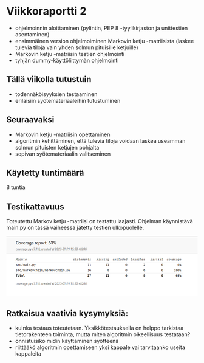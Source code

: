 # Viikkoraportti 2

- ohjelmoinnin aloittaminen (pylintin, PEP 8 -tyylikirjaston ja unittestien asentaminen)
- ensimmäinen version ohjelmoiminen Markovin ketju -matriisista (laskee tulevia tiloja vain yhden solmun pituisille ketjuille)
- Markovin ketju -matriisin testien ohjelmointi
- tyhjän dummy-käyttöliittymän ohjelmointi

## Tällä viikolla tutustuin 

- todennäköisyyksien testaaminen
- erilaisiin syötemateriaaleihin tutustuminen

## Seuraavaksi

- Markovin ketju -matriisin opettaminen
- algoritmin kehittäminen, että tulevia tiloja voidaan laskea useamman solmun pituisten ketjujen pohjalta
- sopivan syötemateriaalin valitseminen 

## Käytetty tuntimäärä

8 tuntia

## Testikattavuus

Toteutettu Markov ketju -matriisi on testattu laajasti. Ohjelman käynnistävä main.py on tässä vaiheessa jätetty testien ulkopuolelle.

!["Testikattavuus 29.1.2023"](./kuvat/testikattavuus_29.1.2023.png)

## Ratkaisua vaativia kysymyksiä:

- kuinka testaus toteutetaan. Yksikkötestauksella on helppo tarkistaa tietorakenteen toiminta, mutta miten algoritmin oikeellisuus testataan?
- onnistuisiko midin käyttäminen syötteenä
- riittääkö algoritmin opettamiseen yksi kappale vai tarvitaanko useita kappaleita
